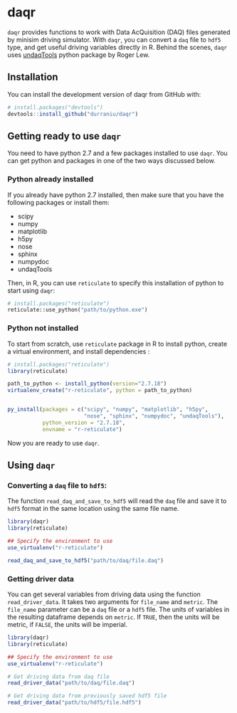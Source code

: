 
<!-- README.md is generated from README.Rmd. Please edit that file -->

# daqr

<!-- badges: start -->
<!-- badges: end -->

`daqr` provides functions to work with Data AcQuisition (DAQ) files
generated by minisim driving simulator. With `daqr`, you can convert a
`daq` file to `hdf5` type, and get useful driving variables directly in
R. Behind the scenes, `daqr` uses
[undaqTools](https://pythonhosted.org/undaqTools/) python package by
Roger Lew.

## Installation

You can install the development version of daqr from GitHub with:

``` r
# install.packages("devtools")
devtools::install_github("durraniu/daqr")
```

## Getting ready to use `daqr`

You need to have python 2.7 and a few packages installed to use `daqr`.
You can get python and packages in one of the two ways discussed below.

### Python already installed

If you already have python 2.7 installed, then make sure that you have
the following packages or install them:

-   scipy  
-   numpy  
-   matplotlib  
-   h5py  
-   nose  
-   sphinx
-   numpydoc  
-   undaqTools

Then, in R, you can use `reticulate` to specify this installation of
python to start using `daqr`:

``` python
# install.packages("reticulate")
reticulate::use_python("path/to/python.exe")
```

### Python not installed

To start from scratch, use `reticulate` package in R to install python,
create a virtual environment, and install dependencies :

``` r
# install.packages("reticulate")
library(reticulate)

path_to_python <- install_python(version="2.7.18")
virtualenv_create("r-reticulate", python = path_to_python)


py_install(packages = c("scipy", "numpy", "matplotlib", "h5py",
                        "nose", "sphinx", "numpydoc", "undaqTools"),
           python_version = "2.7.18",
           envname = "r-reticulate")
```

Now you are ready to use `daqr`.

## Using `daqr`

### Converting a `daq` file to `hdf5`:

The function `read_daq_and_save_to_hdf5` will read the `daq` file and
save it to `hdf5` format in the same location using the same file name.

``` r
library(daqr)
library(reticulate)

## Specify the environment to use
use_virtualenv("r-reticulate")

read_daq_and_save_to_hdf5("path/to/daq/file.daq")
```

### Getting driver data

You can get several variables from driving data using the function
`read_driver_data`. It takes two arguments for `file_name` and `metric`.
The `file_name` parameter can be a `daq` file or a `hdf5` file. The
units of variables in the resulting dataframe depends on `metric`. If
`TRUE`, then the units will be metric, if `FALSE`, the units will be
imperial.

``` r
library(daqr)
library(reticulate)

## Specify the environment to use
use_virtualenv("r-reticulate")

# Get driving data from daq file
read_driver_data("path/to/daq/file.daq")

# Get driving data from previously saved hdf5 file
read_driver_data("path/to/hdf5/file.hdf5")
```
